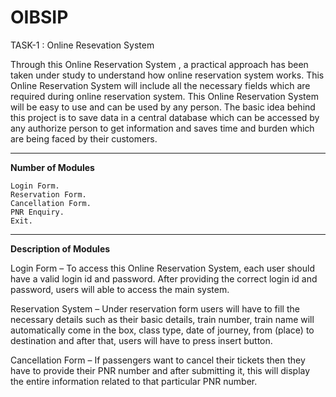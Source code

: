 # OIBSIP

TASK-1 : Online Resevation System

Through this Online Reservation System , a practical approach has been taken under study to understand how online reservation system works. This Online Reservation System will include all the necessary fields which are required during online reservation system. This Online Reservation System will be easy to use and can be used by any person. The basic idea behind this project is to save data in a central database which can be accessed by any authorize person to get information and saves time and burden which are being faced by their customers.

--------------------------------------------------------------------------------------------------------------------------------------------------------------------------------------
**Number of Modules**

    Login Form.
    Reservation Form.
    Cancellation Form.
    PNR Enquiry.
    Exit.
--------------------------------------------------------------------------------------------------------------------------------------------------------------------------------------
**Description of Modules**

Login Form – To access this Online Reservation System, each user should have a valid login id and password. After providing the correct login id and password, users will able to access the main system.

Reservation System – Under reservation form users will have to fill the necessary details such as their basic details, train number, train name will automatically come in the box, class type, date of journey, from (place) to destination and after that, users will have to press insert button.

Cancellation Form – If passengers want to cancel their tickets then they have to provide their PNR number and after submitting it, this will display the entire information related to that particular PNR number.
